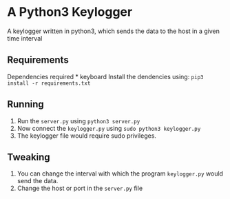 # A Python3 Keylogger
A keylogger written in python3, which sends the data to the host
in a given time interval

## Requirements
Dependencies required
    * keyboard
Install the dendencies using: `pip3 install -r requirements.txt`

## Running
1. Run the `server.py` using `python3 server.py`
2. Now connect the `keylogger.py` using `sudo python3 keylogger.py`
3. The keylogger file would require sudo privileges.

## Tweaking
1. You can change the interval with which the program `keylogger.py` 
   would send the data.
2. Change the host or port in the `server.py` file


